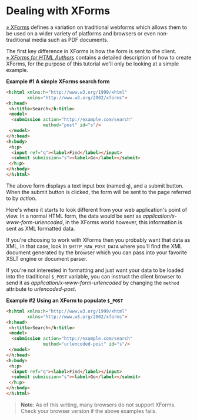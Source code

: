 Dealing with XForms
===================

<a href="http://www.w3.org/MarkUp/Forms/" class="link external">» XForms</a>
defines a variation on traditional webforms which allows them to be used
on a wider variety of platforms and browsers or even non-traditional
media such as PDF documents.

The first key difference in XForms is how the form is sent to the
client.
<a href="http://www.w3.org/MarkUp/Forms/2003/xforms-for-html-authors.html" class="link external">» <em>XForms for HTML Authors</em></a>
contains a detailed description of how to create XForms, for the purpose
of this tutorial we'll only be looking at a simple example.

**Example \#1 A simple XForms search form**

``` html
<h:html xmlns:h="http://www.w3.org/1999/xhtml"
        xmlns="http://www.w3.org/2002/xforms">
<h:head>
 <h:title>Search</h:title>
 <model>
  <submission action="http://example.com/search"
              method="post" id="s"/>
 </model>
</h:head>
<h:body>
 <h:p>
  <input ref="q"><label>Find</label></input>
  <submit submission="s"><label>Go</label></submit>
 </h:p>
</h:body>
</h:html>
```

The above form displays a text input box (named `q`), and a submit
button. When the submit button is clicked, the form will be sent to the
page referred to by *action*.

Here's where it starts to look different from your web application's
point of view. In a normal HTML form, the data would be sent as
*application/x-www-form-urlencoded*, in the XForms world however, this
information is sent as XML formatted data.

If you're choosing to work with XForms then you probably want that data
as XML, in that case, look in `$HTTP_RAW_POST_DATA` where you'll find
the XML document generated by the browser which you can pass into your
favorite XSLT engine or document parser.

If you're not interested in formatting and just want your data to be
loaded into the traditional `$_POST` variable, you can instruct the
client browser to send it as *application/x-www-form-urlencoded* by
changing the `method` attribute to *urlencoded-post*.

**Example \#2 Using an XForm to populate `$_POST`**

``` html
<h:html xmlns:h="http://www.w3.org/1999/xhtml"
        xmlns="http://www.w3.org/2002/xforms">
<h:head>
 <h:title>Search</h:title>
 <model>
  <submission action="http://example.com/search"
              method="urlencoded-post" id="s"/>
 </model>
</h:head>
<h:body>
 <h:p>
  <input ref="q"><label>Find</label></input>
  <submit submission="s"><label>Go</label></submit>
 </h:p>
</h:body>
</h:html>
```

> **Note**: <span class="simpara"> As of this writing, many browsers do
> not support XForms. Check your browser version if the above examples
> fails. </span>
